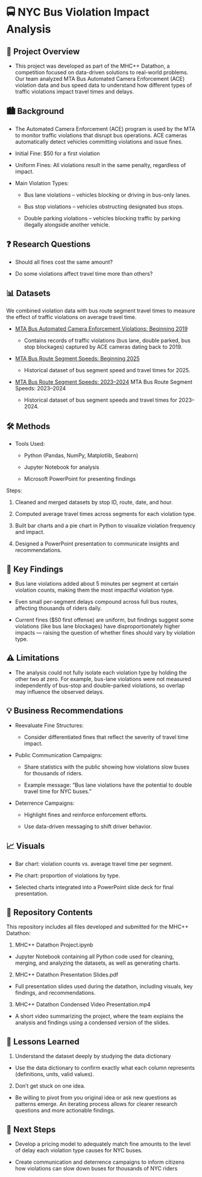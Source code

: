 # 🚍 NYC Bus Violation Impact Analysis
## 📖 Project Overview

- This project was developed as part of the MHC++ Datathon, a competition focused on data-driven solutions to real-world problems. Our team analyzed MTA Bus Automated Camera Enforcement (ACE) violation data and bus speed data to understand how different types of traffic violations impact travel times and delays.

## 🏙️ Background

- The Automated Camera Enforcement (ACE) program is used by the MTA to monitor traffic violations that disrupt bus operations. ACE cameras automatically detect vehicles committing violations and issue fines.

- Initial Fine: $50 for a first violation

- Uniform Fines: All violations result in the same penalty, regardless of impact.

- Main Violation Types:

  - Bus lane violations – vehicles blocking or driving in bus-only lanes.

  - Bus stop violations – vehicles obstructing designated bus stops.

  - Double parking violations – vehicles blocking traffic by parking illegally alongside another vehicle.

## ❓ Research Questions

- Should all fines cost the same amount?

- Do some violations affect travel time more than others?

## 📊 Datasets

We combined violation data with bus route segment travel times to measure the effect of traffic violations on average travel time.

- [MTA Bus Automated Camera Enforcement Violations: Beginning 2019](https://data.ny.gov/Transportation/MTA-Bus-Automated-Camera-Enforcement-Violations-Be/kh8p-hcbm/data_preview)

  - Contains records of traffic violations (bus lane, double parked, bus stop blockages) captured by ACE cameras dating back to 2019.

- [MTA Bus Route Segment Speeds: Beginning 2025](https://data.ny.gov/Transportation/MTA-Bus-Route-Segment-Speeds-Beginning-2025/kufs-yh3x/data_preview)

  - Historical dataset of bus segment speed and travel times for 2025.

- [MTA Bus Route Segment Speeds: 2023–2024](https://data.ny.gov/Transportation/MTA-Bus-Route-Segment-Speeds-2023-2024/58t6-89vi/about_data)
MTA Bus Route Segment Speeds: 2023–2024

  - Historical dataset of bus segment speeds and travel times for 2023–2024.

## 🛠️ Methods

- Tools Used:

  - Python (Pandas, NumPy, Matplotlib, Seaborn)

  - Jupyter Notebook for analysis

  - Microsoft PowerPoint for presenting findings

Steps:

1. Cleaned and merged datasets by stop ID, route, date, and hour.

2. Computed average travel times across segments for each violation type.

3. Built bar charts and a pie chart in Python to visualize violation frequency and impact.

4. Designed a PowerPoint presentation to communicate insights and recommendations.

## 🔑 Key Findings

- Bus lane violations added about 5 minutes per segment at certain violation counts, making them the most impactful violation type.

- Even small per-segment delays compound across full bus routes, affecting thousands of riders daily.

- Current fines ($50 first offense) are uniform, but findings suggest some violations (like bus lane blockages) have disproportionately higher impacts — raising the question of whether fines should vary by violation type.

## ⚠️ Limitations

- The analysis could not fully isolate each violation type by holding the other two at zero. For example, bus-lane violations were not measured independently of bus-stop and double-parked violations, so overlap may influence the observed delays.

## 💡 Business Recommendations

- Reevaluate Fine Structures: 

  - Consider differentiated fines that reflect the severity of travel time impact.

- Public Communication Campaigns:

  - Share statistics with the public showing how violations slow buses for thousands of riders.

  - Example message: “Bus lane violations have the potential to double travel time for NYC buses.”

- Deterrence Campaigns:

  - Highlight fines and reinforce enforcement efforts.

  - Use data-driven messaging to shift driver behavior.

## 📈 Visuals

- Bar chart: violation counts vs. average travel time per segment.

- Pie chart: proportion of violations by type.

- Selected charts integrated into a PowerPoint slide deck for final presentation.

## 📂 Repository Contents

This repository includes all files developed and submitted for the MHC++ Datathon:

1. MHC++ Datathon Project.ipynb
  - Jupyter Notebook containing all Python code used for cleaning, merging, and analyzing the datasets, as well as generating charts.

2. MHC++ Datathon Presentation Slides.pdf
  - Full presentation slides used during the datathon, including visuals, key findings, and recommendations.

3. MHC++ Datathon Condensed Video Presentation.mp4
  - A short video summarizing the project, where the team explains the analysis and findings using a condensed version of the slides.
  
## 🧠 Lessons Learned

1. Understand the dataset deeply by studying the data dictionary 

  - Use the data dictionary to confirm exactly what each column represents (definitions, units, valid values).

2. Don’t get stuck on one idea.

  - Be willing to pivot from you original idea or ask new questions as patterns emerge. An iterating process allows for clearer research questions and more actionable findings.

## 🚀 Next Steps

- Develop a pricing model to adequately match fine amounts to the level of delay each violation type causes for NYC buses.

- Create communication and deterrence campaigns to inform citizens how violations can slow down buses for thousands of NYC riders
